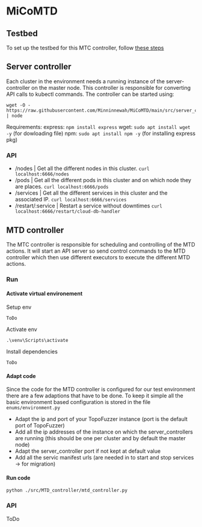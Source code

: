 # MiCoMTD


## Testbed
To set up the testbed for this MTC controller, follow [these steps](https://github.com/Minninnewah/MiCoMTD/tree/main/testbed#readme)

## Server controller
Each cluster in the environment needs a running instance of the server-controller on the master node. This controller is responsible for converting API calls to kubectl commands. The controller can be started using:
```
wget -O - https://raw.githubusercontent.com/Minninnewah/MiCoMTD/main/src/server_controller/index.js | node
```
Requirements:
express: ```npm install express```
wget: ```sudo apt install wget -y``` (for dowloading file)
npm: ```sudo apt install npm -y``` (for installing express pkg)

### API
- /nodes              | Get all the different nodes in this cluster. ```curl localhost:6666/nodes```
- /pods               | Get all the different pods in this cluster and on which node they are places. ```curl localhost:6666/pods```
- /services           | Get all the different services in this cluster and the associated IP. ```curl localhost:6666/services```
- /restart/:service   | Restart a service without downtimes ```curl localhost:6666/restart/cloud-db-handler```

## MTD controller
The MTC controller is responsible for scheduling and controlling of the MTD actions. It will start an API server so send control commands to the MTD controller which then use different executors to execute the different MTD actions.

### Run
#### Activate virtual environement
Setup env
```
ToDo
```

Activate env
```
.\venv\Scripts\activate
```
Install dependencies
```
ToDo
```

#### Adapt code
Since the code for the MTD controller is configured for our test environment there are a few adaptions that have to be done. To keep it simple all the basic environment based configuration is stored in the file ```enums/environment.py```
- Adapt the ip and port of your TopoFuzzer instance (port is the default port of TopoFuzzer)
- Add all the ip addresses of the instance on which the server_controllers are running (this should be one per cluster and by default the master node)
- Adapt the server_controller port if not kept at default value
- Add all the servic manifest urls (are needed in to start and stop services -> for migration)

#### Run code
```
python ./src/MTD_controller/mtd_controller.py
```

### API
ToDo


